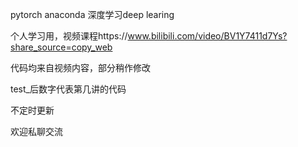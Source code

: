 pytorch  anaconda
深度学习deep learing

个人学习用，视频课程https://www.bilibili.com/video/BV1Y7411d7Ys?share_source=copy_web

代码均来自视频内容，部分稍作修改

test_后数字代表第几讲的代码

不定时更新

欢迎私聊交流
